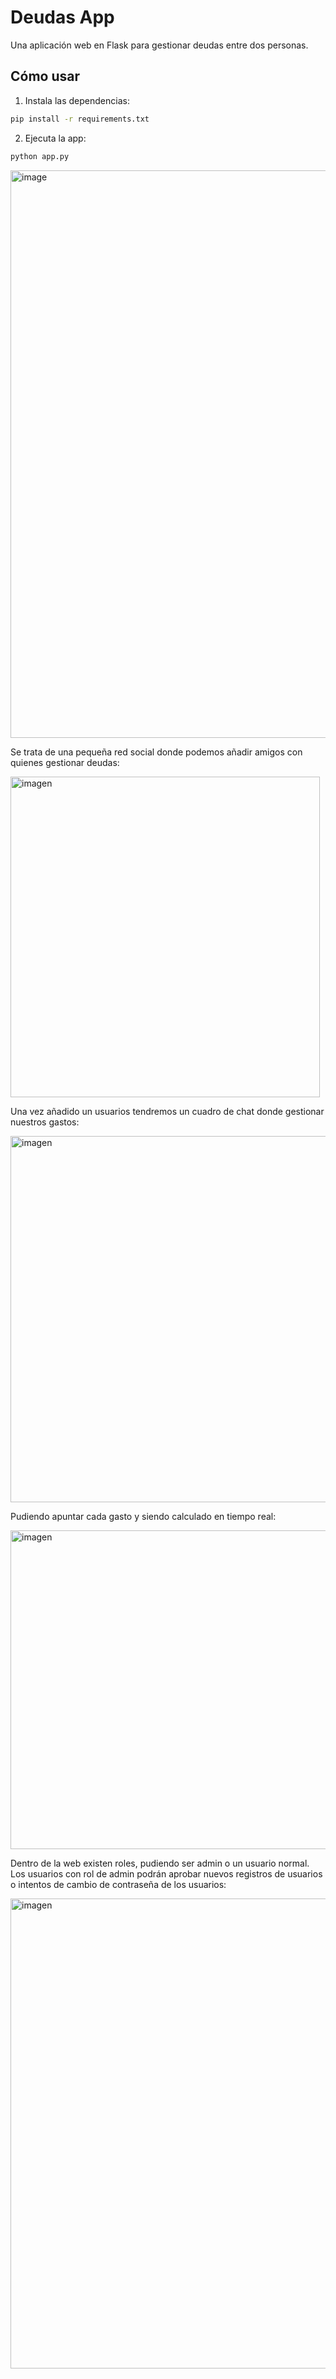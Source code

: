 # Deudas App

Una aplicación web en Flask para gestionar deudas entre dos personas.

## Cómo usar

1. Instala las dependencias:
```bash
pip install -r requirements.txt
```

2. Ejecuta la app:
```bash
python app.py
```

<img width="985" height="908" alt="image" src="https://github.com/user-attachments/assets/e7c67a96-b556-4185-bf70-f363686657a8" />

Se trata de una pequeña red social donde podemos añadir amigos con quienes gestionar deudas:

<img width="495" height="513" alt="imagen" src="https://github.com/user-attachments/assets/b00fccb4-d164-4263-bd62-d68105a33c37" />

Una vez añadido un usuarios tendremos un cuadro de chat donde gestionar nuestros gastos:

<img width="929" height="586" alt="imagen" src="https://github.com/user-attachments/assets/0450e014-95c8-42a9-afb7-2da98bde1b96" />

Pudiendo apuntar cada gasto y siendo calculado en tiempo real:

<img width="866" height="510" alt="imagen" src="https://github.com/user-attachments/assets/7e5c3ff6-b7cd-4777-a94f-493294a0cf10" />

Dentro de la web existen roles, pudiendo ser admin o un usuario normal. Los usuarios con rol de admin podrán aprobar nuevos registros de usuarios o intentos de cambio de contraseña de los usuarios:

<img width="1274" height="752" alt="imagen" src="https://github.com/user-attachments/assets/2a89dd22-eb4a-4d55-a015-dfe82f98d574" />


